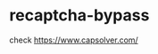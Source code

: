 # recaptcha-bypass
check https://www.capsolver.com/ 



















                                                                      